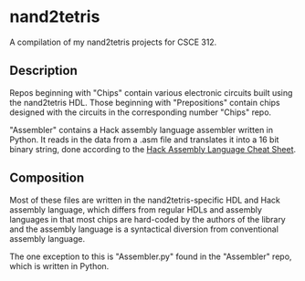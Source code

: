 # nand2tetris
A compilation of my nand2tetris projects for CSCE 312.

## Description
Repos beginning with "Chips" contain various electronic circuits built using the nand2tetris HDL. Those beginning with "Prepositions" contain chips designed with the circuits in the corresponding number "Chips" repo.

"Assembler" contains a Hack assembly language assembler written in Python. It reads in the data from a .asm file and translates it into a 16 bit binary string, done according to the [Hack Assembly Language Cheat Sheet](https://www.csie.ntu.edu.tw/~cyy/courses/introCS/17fall/lectures/handouts/lec08_HackML.pdf).
## Composition
Most of these files are written in the nand2tetris-specific HDL and Hack assembly language, which differs from regular HDLs and assembly languages in that most chips are hard-coded by the authors of the library and the assembly language is a syntactical diversion from conventional assembly language. 

The one exception to this is "Assembler.py" found in the "Assembler" repo, which is written in Python. 


